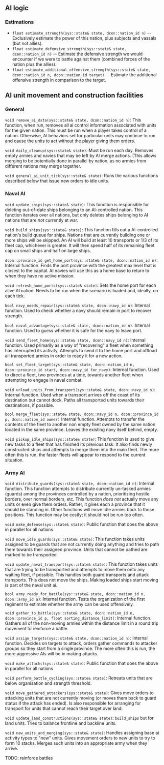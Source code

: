 ## AI logic

### Estimations

- `float estimate_strength(sys::state& state, dcon::nation_id n)` -- Exclusively estimate the power of this nation, plus subjects and vassals (but not allies).
- `float estimate_defensive_strength(sys::state& state, dcon::nation_id n)` -- Estimate the defensive strength we would encounter if we were to battle against them (combined forces of the nation plus the allies).
- `float estimate_additional_offensive_strength(sys::state& state, dcon::nation_id n, dcon::nation_id target)` -- Estimate the additional offensive strength in comparison to the target.

## AI unit movement and construction facilities

### General

`void remove_ai_data(sys::state& state, dcon::nation_id n)`:
This function, when run, removes all ai control information associated with units for the given nation. This must be run when a player takes control of a nation. Otherwise, AI behaviors set for particular units may continue to run and cause the units to act without the player giving them orders.

`void daily_cleanup(sys::state& state)`:
Must be run each day. Removes empty armies and navies that may be left by AI merge actions. (This allows merging to be potentially done in parallel by nation, as no armies from different nations may merge together. 

`void general_ai_unit_tick(sys::state& state)`:
Runs the various functions described below that issue new orders to idle units.

### Naval AI

`void update_ships(sys::state& state)`:
This function is responsible for deleting out-of-date ships belonging to an AI-controlled nation. This function iterates over all nations, but only deletes ships belonging to AI nations that are *not* currently at war.

`void build_ships(sys::state& state)`:
This function fills out a AI-controlled nation's build queue for ships. Nations that are currently building one or more ships will be skipped. An AI will build at least 10 transports or 1/3 of its fleet cap, whichever is greater. It will then spend half of its remaining fleet cap on small ships and half on large ships.

`dcon::province_id get_home_port(sys::state& state, dcon::nation_id n)`:
Internal function. Finds the port province with the greatest max level that is closest to the capital. AI navies will use this as a home base to return to when they have no active mission.

`void refresh_home_ports(sys::state& state)`:
Sets the home port for each alive AI nation. Needs to be run when the scenario is loaded and, ideally, on each tick.

`bool navy_needs_repair(sys::state& state, dcon::navy_id n)`:
Internal function. Used to check whether a navy should remain in port to recover strength.

`bool naval_advantage(sys::state& state, dcon::nation_id n)`:
Internal function. Used to guess whether it is safe for the navy to leave port.

`void send_fleet_home(sys::state& state, dcon::navy_id n)`:
Internal function. Used primarily as a way of "recovering" a fleet when something has interrupted its activity. Attempts to send it to the home port and offload all transported armies in order to ready it for a new action.

`bool set_fleet_target(sys::state& state, dcon::nation_id n, dcon::province_id start, dcon::navy_id for_navy)`:
Internal function. Used to direct a fleet, two provinces at a time, towards another fleet when attempting to engage in naval combat.

`void unload_units_from_transport(sys::state& state, dcon::navy_id n)`:
Internal function. Used when a transport arrives off the coast of its destination but cannot dock. Paths all transported units towards their destinations, if possible.

`bool merge_fleet(sys::state& state, dcon::navy_id n, dcon::province_id p, dcon::nation_id owner)`
Internal function. Attempts to transfer the contents of the fleet to another non empty fleet owned by the same nation located in the same province. Leaves the existing navy itself behind, empty.

`void pickup_idle_ships(sys::state& state)`:
This function is used to give new tasks to a fleet that has finished its previous task. It also finds newly constructed ships and attempts to merge them into the main fleet. The more often this is run, the faster fleets will appear to respond to the current situation.

### Army AI

`void distribute_guards(sys::state& state, dcon::nation_id n)`:
Internal function. This function attempts to distribute currently un-tasked armies (guards) among the provinces controlled by a nation, prioritizing hostile borders, over normal borders, etc. This function *does not* actually move any units or even give them orders. Rather, it gives each a province that it should be standing in. Other functions will move idle armies back to those positions. This function may be costly; it should not be run too often.

`void make_defense(sys::state& state)`:
Public function that does the above in parallel for all nations

`void move_idle_guards(sys::state& state)`:
This function takes units assigned to be guards that are not currently doing anything and tries to path them towards their assigned province. Units that cannot be pathed are marked to be transported

`void update_naval_transport(sys::state& state)`:
This function takes units that are trying to be transported and attempts to move them onto any waiting fleet, if possible. This handles both guard transports and attack transports. This does not move the ships. Making loaded ships start moving is part of the naval unit ai.

`bool army_ready_for_battle(sys::state& state, dcon::nation_id n, dcon::army_id a)`:
Internal function. Tests the organization of the first regiment to estimate whether the army can be used offensively.

`void gather_to_battle(sys::state& state, dcon::nation_id n, dcon::province_id p, float sorting_distance_limit)`:
Internal function. Gathers all of the non-moving armies within the distance limit in a round trip movement to reinforce a battle.

`void assign_targets(sys::state& state, dcon::nation_id n)`:
Internal function. Decides on targets to attack, orders gather commands to attacker groups so they start from a single province. The more often this is run, the more aggressive AIs will be in making attacks.

`void make_attacks(sys::state& state)`:
Public function that does the above in parallel for all nations

`void perform_battle_cycling(sys::state& state)`:
Retreats units that are below organisation and strength threshold.

`void move_gathered_attackers(sys::state& state)`:
Gives move orders to attacking units that are not currently moving (or moves them back to guard status if the attack has ended). Is also responsible for arranging for transport for units that cannot reach their target over land.

`void update_land_constructions(sys::state& state)`:
`build_ships` but for land units. Tries to balance frontline and backline units.

`void new_units_and_merging(sys::state& state)`:
Handles assigning base ai activity types to "new" units. Gives movement orders to new units to try to form 10 stacks. Merges such units into an appropriate army when they arrive.

TODO: reinforce battles
